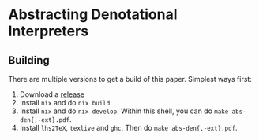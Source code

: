 # Abstracting Denotational Interpreters

## Building

There are multiple versions to get a build of this paper.
Simplest ways first:

1. Download a [release](https://github.com/sgraf812/abs-den/releases)
2. Install `nix` and do `nix build`
3. Install `nix` and do `nix develop`. Within this shell, you can do `make abs-den{,-ext}.pdf`.
4. Install `lhs2TeX`, `texlive` and `ghc`. Then do `make abs-den{,-ext}.pdf`.
